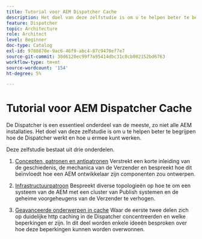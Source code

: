 ```yaml
---
title: Tutorial voor AEM Dispatcher Cache
description: Het doel van deze zelfstudie is om u te helpen beter te begrijpen hoe de Dispatcher werkt en hoe u ermee kunt werken.
feature: Dispatcher
topic: Architecture
role: Architect
level: Beginner
doc-type: Catalog
exl-id: 9780870e-9ac6-46f9-abc4-87c9470ef7e7
source-git-commit: 30d6120ec99f7a95414dbc31c0cb002152bd6763
workflow-type: tm+mt
source-wordcount: '154'
ht-degree: 5%

---
```


# Tutorial voor AEM Dispatcher Cache

De Dispatcher is een essentieel onderdeel van de meeste, zo niet alle AEM installaties. Het doel van deze zelfstudie is om u te helpen beter te begrijpen hoe de Dispatcher werkt en hoe u ermee kunt werken.

Deze zelfstudie bestaat uit drie onderdelen.

1. [Concepten, patronen en antipatronen](chapter-1.md)
Verstrekt een korte inleiding van de geschiedenis, de mechanica van de Verzender en bespreekt hoe dit beïnvloedt hoe een AEM ontwikkelaar zijn componenten zou ontwerpen.

1. [Infrastructuurpatroon](chapter-2.md)
Bespreekt diverse topologieën op hoe te om een systeem van de AEM met een cluster van Publish systemen en de geheime voorgeheugens van de Verzender te verhogen.

1. [Geavanceerde onderwerpen in cache](chapter-3.md)
Waar de eerste twee delen zich op duidelijke http caching in de Dispatcher concentreerden en welke beperkingen er zijn. In dit deel worden enkele ideeën besproken over hoe deze beperkingen kunnen worden overwonnen.
